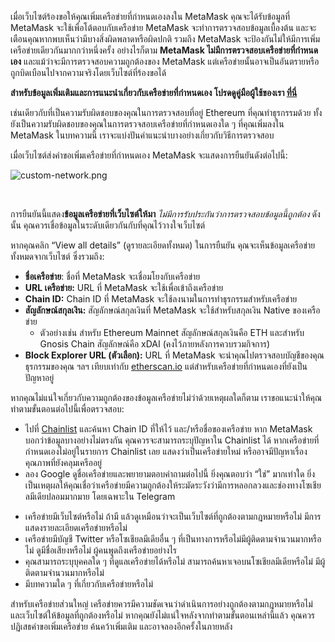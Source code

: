 เมื่อเว็บไซต์ร้องขอให้คุณเพิ่มเครือข่ายที่กำหนดเองลงใน MetaMask คุณจะได้รับข้อมูลที่ MetaMask จะใช้เพื่อโต้ตอบกับเครือข่าย MetaMask จะทำการตรวจสอบข้อมูลเบื้องต้น และจะเตือนคุณหากพบเห็นว่ามีบางสิ่งผิดพลาดหรือผิดปกติ รวมถึง MetaMask จะป้องกันไม่ให้มีการเพิ่มเครือข่ายเดียวกันมากกว่าหนึ่งครั้ง อย่างไรก็ตาม **MetaMask ไม่มีการตรวจสอบเครือข่ายที่กำหนดเอง** และแม้ว่าจะมีการตรวจสอบความถูกต้องของ MetaMask แต่เครือข่ายนั้นอาจเป็นอันตรายหรือถูกบิดเบือนไปจากความจริงโดยเว็บไซต์ที่ร้องขอได้


**สำหรับข้อมูลเพิ่มเติมและการแนะนำเกี่ยวกับเครือข่ายที่กำหนดเอง โปรดดูคู่มือผู้ใช้ของเรา [ที่นี่](https://support.metamask.io/hc/en-us/articles/4404424659995)**


เช่นเดียวกับที่เป็นความรับผิดชอบของคุณในการตรวจสอบที่อยู่ Ethereum ที่คุณทำธุรกรรมด้วย ทั้งยังเป็นความรับผิดชอบของคุณในการตรวจสอบเครือข่ายที่กำหนดเองใด ๆ ที่คุณเพิ่มลงใน MetaMask ในบทความนี้ เราจะแบ่งปันคำแนะนำบางอย่างเกี่ยวกับวิธีการตรวจสอบ


เมื่อเว็บไซต์ส่งคำขอเพิ่มเครือข่ายที่กำหนดเอง MetaMask จะแสดงการยืนยันดังต่อไปนี้:


![custom-network.png](https://support.metamask.io/hc/article_attachments/360087917091/custom-network.png)


 


การยืนยันนี้แสดง**ข้อมูลเครือข่ายที่เว็บไซต์ให้มา** *ไม่มีการรับประกันว่าการตรวจสอบข้อมูลนี้ถูกต้อง* ดังนั้น คุณควรเชื่อข้อมูลในระดับเดียวกันกับที่คุณไว้วางใจเว็บไซต์


หากคุณคลิก “View all details” (ดูรายละเอียดทั้งหมด) ในการยืนยัน คุณจะเห็นข้อมูลเครือข่ายทั้งหมดจากเว็บไซต์ ซึ่งรวมถึง:


* **ชื่อเครือข่าย**: ชื่อที่ MetaMask จะเชื่อมโยงกับเครือข่าย
* **URL เครือข่าย:** URL ที่ MetaMask จะใช้เพื่อเข้าถึงเครือข่าย
* **Chain ID:** Chain ID ที่ MetaMask จะใช้ลงนามในการทำธุรกรรมสำหรับเครือข่าย
* **สัญลักษณ์สกุลเงิน:** สัญลักษณ์สกุลเงินที่ MetaMask จะใช้สำหรับสกุลเงิน Native ของเครือข่าย
	+ ตัวอย่างเช่น สำหรับ Ethereum Mainnet สัญลักษณ์สกุลเงินคือ ETH และสำหรับ Gnosis Chain สัญลักษณ์คือ xDAI (คงไว้ภายหลังการควบรวมกิจการ)
* **Block Explorer URL (ตัวเลือก):** URL ที่ MetaMask จะนำคุณไปตรวจสอบบัญชีของคุณ ธุรกรรมของคุณ ฯลฯ เทียบเท่ากับ [etherscan.io](https://etherscan.io) แต่สำหรับเครือข่ายที่กำหนดเองที่ยังเป็นปัญหาอยู่


หากคุณไม่แน่ใจเกี่ยวกับความถูกต้องของข้อมูลเครือข่ายไม่ว่าด้วยเหตุผลใดก็ตาม เราขอแนะนำให้คุณทำตามขั้นตอนต่อไปนี้เพื่อตรวจสอบ:


* ไปที่ [Chainlist](https://chainlist.wtf/) และค้นหา Chain ID ที่ให้ไว้ และ/หรือชื่อของเครือข่าย หาก MetaMask บอกว่าข้อมูลบางอย่างไม่ตรงกัน คุณควรจะสามารถระบุปัญหาใน Chainlist ได้ หากเครือข่ายที่กำหนดเองไม่อยู่ในรายการ Chainlist เลย แสดงว่าเป็นเครือข่ายใหม่ หรืออาจมีปัญหาเรื่องคุณภาพที่ยังคลุมเครืออยู่
* ลอง Google ดูชื่อเครือข่ายและพยายามตอบคำถามต่อไปนี้ ยิ่งคุณตอบว่า “ใช่” มากเท่าใด ยิ่งเป็นเหตุผลให้คุณเชื่อว่าเครือข่ายมีความถูกต้องให้ระมัดระวังว่ามีการหลอกลวงและช่องทางโซเชียลมีเดียปลอมมากมาย โดยเฉพาะใน Telegram
+ เครือข่ายมีเว็บไซต์หรือไม่ ถ้ามี แล้วดูเหมือนว่าจะเป็นเว็บไซต์ที่ถูกต้องตามกฎหมายหรือไม่ มีการแสดงรายละเอียดเครือข่ายหรือไม่
+ เครือข่ายมีบัญชี Twitter หรือโซเชียลมีเดียอื่น ๆ ที่เป็นทางการหรือไม่มีผู้ติดตามจํานวนมากหรือไม่ ดูมีชื่อเสียงหรือไม่ ผู้คนพูดถึงเครือข่ายอย่างไร
+ คุณสามารถระบุบุคคลใด ๆ ที่ดูแลเครือข่ายได้หรือไม่ สามารถค้นหาเจอบนโซเชียลมีเดียหรือไม่ มีผู้ติดตามจํานวนมากหรือไม่
+ มีบทความใด ๆ ที่เกี่ยวกับเครือข่ายหรือไม่


สำหรับเครือข่ายส่วนใหญ่ เครือข่ายควรมีความชัดเจนว่าดำเนินการอย่างถูกต้องตามกฎหมายหรือไม่ และเว็บไซต์ให้ข้อมูลที่ถูกต้องหรือไม่ หากคุณยังไม่แน่ใจหลังจากทำตามขั้นตอนเหล่านี้แล้ว คุณควรปฏิเสธคำขอเพิ่มเครือข่าย ค้นคว้าเพิ่มเติม และอาจลองอีกครั้งในภายหลัง

